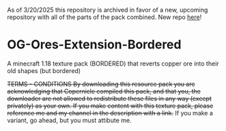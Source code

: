 As of 3/20/2025 this repository is archived in favor of a new, upcoming repository with all of the parts of the pack combined. New repo [here](https://github.com/Copernicle/OG-Ores-Unified)!

# OG-Ores-Extension-Bordered
A minecraft 1.18 texture pack (BORDERED) that reverts copper ore into their old shapes (but bordered)

~~TERMS - CONDITIONS By downloading this resource pack you are acknowledging that Copernicle compiled this pack, and that you, the downloader are not allowed to redistribute these files in any way (except privately) as your own. If you make content with this texture pack, please reference me and my channel in the description with a link.~~
If you make a variant, go ahead, but you must attibute me.
